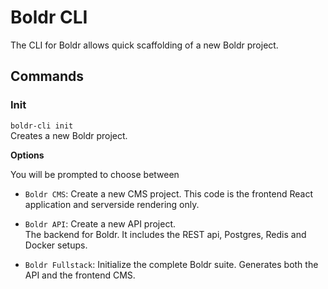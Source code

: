 # Boldr CLI

The CLI for Boldr allows quick scaffolding of a new Boldr project.

## Commands

### Init
`boldr-cli init`  
Creates a new Boldr project.  

**Options**

You will be prompted to choose between 
- `Boldr CMS`: Create a new CMS project.
This code is the frontend React application and serverside rendering only.


- `Boldr API`: Create a new API project.  
The backend for Boldr. It includes the REST api, Postgres, Redis and Docker setups.  

- `Boldr Fullstack`: Initialize the complete Boldr suite.
Generates both the API and the frontend CMS.
